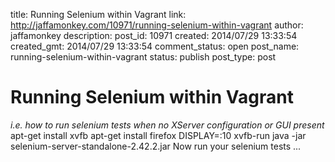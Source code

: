 title: Running Selenium within Vagrant
link: http://jaffamonkey.com/10971/running-selenium-within-vagrant
author: jaffamonkey
description: 
post_id: 10971
created: 2014/07/29 13:33:54
created_gmt: 2014/07/29 13:33:54
comment_status: open
post_name: running-selenium-within-vagrant
status: publish
post_type: post

# Running Selenium within Vagrant

_i.e. how to run selenium tests when no XServer configuration or GUI present_ apt-get install xvfb apt-get install firefox DISPLAY=:10 xvfb-run java -jar selenium-server-standalone-2.42.2.jar Now run your selenium tests ...